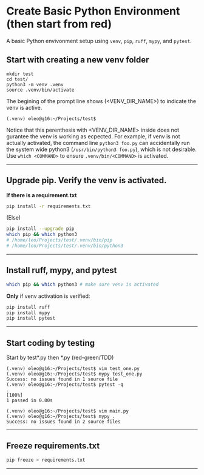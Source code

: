 # Create Basic Python Environment (then start from red)

A basic Python envivonment setup using `venv`, `pip`, `ruff`, `mypy`, and `pytest`.

## Start with creating a new venv folder

```text
mkdir test
cd test/
python3 -m venv .venv
source .venv/bin/activate
```

The begining of the prompt line shows (<VENV_DIR_NAME>) to indicate the venv is active. 

```text
(.venv) ⚙leo@g16:~/Projects/test$
```

Notice that this perenthesis with <VENV_DIR_NAME> inside does not gurantee the venv is working as ecpected. For example, if venv is not actually activated, the command line `python3 foo.py` can accidentally run the system wide python3 (`/usr/bin/python3 foo.py`), which is not desirable. Use `which <COMMAND>` to ensure `.venv/bin/<COMMAND>` is activated.

---

## Upgrade pip. Verify the venv is activated.

**If there is a requirement.txt**

```bash
pip install -r requirements.txt
```

(Else)

```bash
pip install --upgrade pip
which pip && which python3
# /home/leo/Projects/test/.venv/bin/pip
# /home/leo/Projects/test/.venv/bin/python3
```
---

## Install ruff, mypy, and pytest

```bash
which pip && which python3 # make sure venv is activated
```

**Only** if venv activation is verified:

```bash
pip install ruff
pip install mypy
pip install pytest
```
---

## Start coding by testing
Start by test*.py then *.py (red-green/TDD)

```text
(.venv) ⚙leo@g16:~/Projects/test$ vim test_one.py
(.venv) ⚙leo@g16:~/Projects/test$ mypy test_one.py
Success: no issues found in 1 source file
(.venv) ⚙leo@g16:~/Projects/test$ pytest -q
.                                                                       [100%]
1 passed in 0.00s

(.venv) ⚙leo@g16:~/Projects/test$ vim main.py
(.venv) ⚙leo@g16:~/Projects/test$ mypy .
Success: no issues found in 2 source files
```
---

## Freeze requirements.txt

```bash
pip freeze > requirements.txt
```
---
